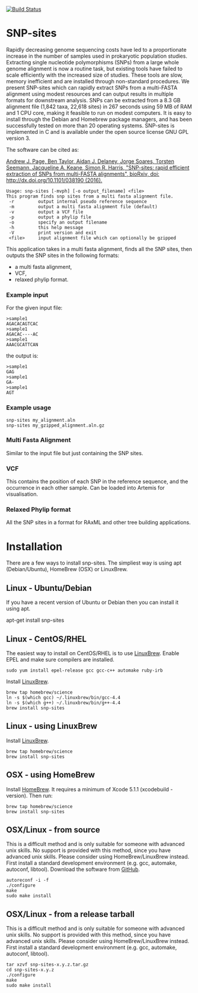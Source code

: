 [![Build Status](https://travis-ci.org/sanger-pathogens/snp_sites.png?branch=master)](https://travis-ci.org/sanger-pathogens/snp-sites)
# SNP-sites
Rapidly decreasing genome sequencing costs have led to a proportionate increase in the number of samples used in prokaryotic population studies. Extracting single nucleotide polymorphisms (SNPs) from a large whole genome alignment is now a routine task, but existing tools have failed to scale efficiently with the increased size of studies. These tools are slow, memory inefficient and are installed through non-standard procedures. We present SNP-sites which can rapidly extract SNPs from a multi-FASTA alignment using modest resources and can output results in multiple formats for downstream analysis. SNPs can be extracted from a 8.3 GB alignment file (1,842 taxa, 22,618 sites) in 267 seconds using 59 MB of RAM and 1 CPU core, making it feasible to run on modest computers. It is easy to install through the Debian and Homebrew package managers, and has been successfully tested on more than 20 operating systems. SNP-sites is implemented in C and is available under the open source license GNU GPL version 3.

The software can be cited as:

[Andrew J. Page, Ben Taylor, Aidan J. Delaney, Jorge Soares, Torsten Seemann, Jacqueline A. Keane, Simon R. Harris, "SNP-sites: rapid efficient extraction of SNPs from multi-FASTA alignments", bioRxiv, doi: http://dx.doi.org/10.1101/038190 (2016).](http://biorxiv.org/content/early/2016/01/29/038190)

```
Usage: snp-sites [-mvph] [-o output_filename] <file>
This program finds snp sites from a multi fasta alignment file.
 -r		    output internal pseudo reference sequence
 -m		    output a multi fasta alignment file (default)
 -v		    output a VCF file
 -p		    output a phylip file
 -o		    specify an output filename
 -h		    this help message
 -V		    print version and exit
 <file>		input alignment file which can optionally be gzipped
```

This application takes in a multi fasta alignment, finds all the SNP sites, then outputs the SNP sites in the following formats:

- a multi fasta alignment,
- VCF, 
- relaxed phylip format.

### Example input
For the given input file:
```
>sample1
AGACACAGTCAC
>sample1
AGACAC----AC
>sample1
AAACGCATTCAN
```
the output is:
```
>sample1
GAG
>sample1
GA-
>sample1
AGT
```

### Example usage

```
snp-sites my_alignment.aln
snp-sites my_gzipped_alignment.aln.gz
```

### Multi Fasta Alignment
Similar to the input file but just containing the SNP sites.

### VCF
This contains the position of each SNP in the reference sequence, and the occurrence in each other sample. Can be loaded into Artemis for visualisation.

### Relaxed Phylip format
All the SNP sites in a format for RAxML and other tree building applications.

# Installation
There are a few ways to install snp-sites. The simpliest way is using apt (Debian/Ubuntu), HomeBrew (OSX) or LinuxBrew.

## Linux - Ubuntu/Debian
If you have a recent version of Ubuntu or Debian then you can install it using apt.

   apt-get install snp-sites
   
## Linux - CentOS/RHEL
The easiest way to install on CentOS/RHEL is to use [LinuxBrew](http://brew.sh/linuxbrew/). Enable EPEL and make sure compilers are installed.
```
sudo yum install epel-release gcc gcc-c++ automake ruby-irb
```
Install [LinuxBrew](http://brew.sh/linuxbrew/).
```
brew tap homebrew/science
ln -s $(which gcc) ~/.linuxbrew/bin/gcc-4.4
ln -s $(which g++) ~/.linuxbrew/bin/g++-4.4
brew install snp-sites
```

## Linux - using LinuxBrew
Install [LinuxBrew](http://brew.sh/linuxbrew/).
```
brew tap homebrew/science
brew install snp-sites
```

## OSX - using HomeBrew
Install [HomeBrew](http://brew.sh/). It requires a minimum of Xcode 5.1.1 (xcodebuild -version). Then run:
```
brew tap homebrew/science
brew install snp-sites
```
## OSX/Linux - from source
This is a difficult method and is only suitable for someone with advanced unix skills. No support is provided with this method, since you have advanced unix skills. Please consider using HomeBrew/LinuxBrew instead. First install a standard development environment (e.g. gcc, automake, autoconf, libtool). Download the software from [GitHub](https://github.com/sanger-pathogens/snp-sites).

```
autoreconf -i -f
./configure
make
sudo make install
```

## OSX/Linux - from a release tarball
This is a difficult method and is only suitable for someone with advanced unix skills. No support is provided with this method, since you have advanced unix skills. Please consider using HomeBrew/LinuxBrew instead. First install a standard development environment (e.g. gcc, automake, autoconf, libtool).

```
tar xzvf snp-sites-x.y.z.tar.gz
cd snp-sites-x.y.z
./configure
make
sudo make install
```


